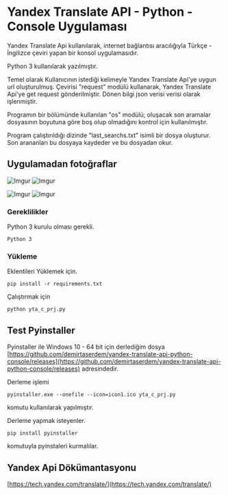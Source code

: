 # Yandex Translate API - Python - Console Uygulaması

Yandex Translate Api kullanılarak, internet bağlantısı aracılığıyla 
Türkçe - İngilizce çeviri yapan bir konsol uygulamasıdır. 

Python 3 kullanılarak yazılmıştır.

Temel olarak Kullanıcının istediği kelimeyle Yandex Translate Api'ye
uygun url oluşturulmuş. Çevirisi "request" modülü kullanarak, 
Yandex Translate Api'ye get request gönderilmiştir.
 Dönen bilgi json verisi verisi olarak işlenmiştir.

Programın bir bölümünde kullanılan "os" modülü; oluşacak son aramalar
dosyasının boyutuna göre boş olup olmadığını kontrol için kullanılmıştır.

Program çalıştırıldığı dizinde "last_searchs.txt" isimli bir dosya oluşturur. Son arananları
bu dosyaya kaydeder ve bu dosyadan okur. 

## Uygulamadan fotoğraflar

![Imgur](https://i.imgur.com/7tkJ2sj.png?1)    ![Imgur](https://i.imgur.com/LRuBYND.png?1)

![Imgur](https://i.imgur.com/FTVJgkf.png?1)    ![Imgur](https://i.imgur.com/2pSHNcY.png?1)

### Gereklilikler

Python 3 kurulu olması gerekli.

```
Python 3
```

### Yükleme

Eklentileri Yüklemek için.
```
pip install -r requirements.txt
```

Çalıştırmak için
```
python yta_c_prj.py
```

## Test Pyinstaller
Pyinstaller ile Windows 10 - 64 bit için derlediğim dosya
[https://github.com/demirtaserdem/yandex-translate-api-python-console/releases](https://github.com/demirtaserdem/yandex-translate-api-python-console/releases)
adresindedir.

Derleme işlemi   
```
pyinstaller.exe --onefile --icon=icon1.ico yta_c_prj.py
```
komutu kullanılarak yapılmıştır.

Derleme yapmak isteyenler.
```
pip install pyinstaller 
```
komutuyla pyinstaleri kurmalılar.

## Yandex Api Dökümantasyonu

[https://tech.yandex.com/translate/](https://tech.yandex.com/translate/)


